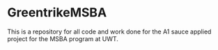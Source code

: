 # GreentrikeMSBA
This is a repository for all code and work done for the A1 sauce applied project for the MSBA program at UWT.
